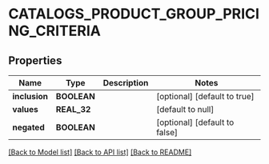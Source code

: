 # CATALOGS_PRODUCT_GROUP_PRICING_CRITERIA

## Properties
Name | Type | Description | Notes
------------ | ------------- | ------------- | -------------
**inclusion** | **BOOLEAN** |  | [optional] [default to true]
**values** | **REAL_32** |  | [default to null]
**negated** | **BOOLEAN** |  | [optional] [default to false]

[[Back to Model list]](../README.md#documentation-for-models) [[Back to API list]](../README.md#documentation-for-api-endpoints) [[Back to README]](../README.md)


